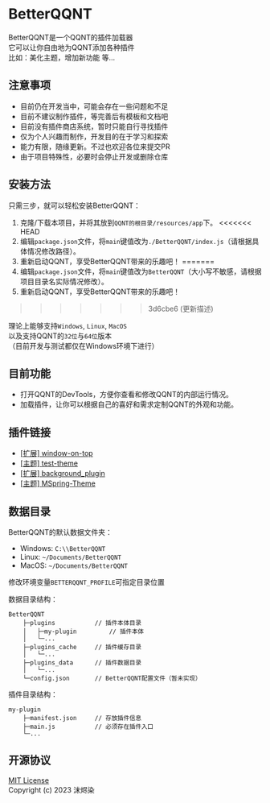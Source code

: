 # BetterQQNT

BetterQQNT是一个QQNT的插件加载器  
它可以让你自由地为QQNT添加各种插件  
比如：美化主题，增加新功能 等...


## 注意事项

- 目前仍在开发当中，可能会存在一些问题和不足
- 目前不建议制作插件，等完善后有模板和文档吧
- 目前没有插件商店系统，暂时只能自行寻找插件
- 仅为个人兴趣而制作，开发目的在于学习和探索
- 能力有限，随缘更新。不过也欢迎各位来提交PR
- 由于项目特殊性，必要时会停止开发或删除仓库


## 安装方法

只需三步，就可以轻松安装BetterQQNT：

1. 克隆/下载本项目，并将其放到`QQNT的根目录/resources/app`下。
<<<<<<< HEAD
2. 编辑`package.json`文件，将`main`键值改为`./BetterQQNT/index.js`（请根据具体情况修改路径）。
4. 重新启动QQNT，享受BetterQQNT带来的乐趣吧！
=======
2. 编辑`package.json`文件，将`main`键值改为`BetterQQNT`（大小写不敏感，请根据项目目录名实际情况修改）。
3. 重新启动QQNT，享受BetterQQNT带来的乐趣吧！
>>>>>>> 3d6cbe6 (更新描述)

理论上能够支持`Windows`, `Linux`, `MacOS`  
以及支持QQNT的`32位`与`64位`版本  
（目前开发与测试都仅在Windows环境下进行）


## 目前功能

- 打开QQNT的DevTools，方便你查看和修改QQNT的内部运行情况。
- 加载插件，让你可以根据自己的喜好和需求定制QQNT的外观和功能。


## 插件链接

- [[扩展] window-on-top](https://github.com/mo-jinran/BetterQQNT-window-on-top)
- [[主题] test-theme](https://github.com/mo-jinran/BetterQQNT-test-theme)
- [[扩展] background_plugin](https://github.com/xh321/BetterQQNT-Background-Plugin)
- [[主题] MSpring-Theme](https://github.com/MUKAPP/BetterQQNT-MSpring-Theme)


## 数据目录

BetterQQNT的默认数据文件夹：

- Windows: `C:\\BetterQQNT`
- Linux: `~/Documents/BetterQQNT`
- MacOS: `~/Documents/BetterQQNT`

修改环境变量`BETTERQQNT_PROFILE`可指定目录位置

数据目录结构：
```
BetterQQNT
    ├─plugins           // 插件本体目录
    │   ├─my-plugin         // 插件本体
    │   └─...
    ├─plugins_cache     // 插件缓存目录
    │   └─...
    ├─plugins_data      // 插件数据目录
    │   └─...
    └─config.json       // BetterQQNT配置文件（暂未实现）
```

插件目录结构：
```
my-plugin
    ├─manifest.json     // 存放插件信息
    ├─main.js           // 必须存在插件入口
    └─...
```


## 开源协议

[MIT License](./LICENSE)  
Copyright (c) 2023 沫烬染
